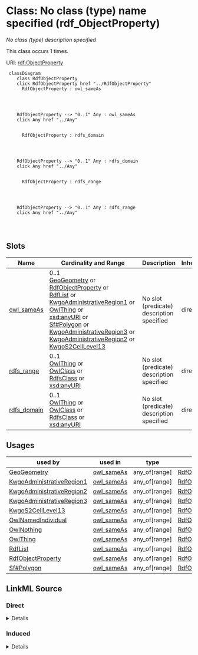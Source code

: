 

# Class: No class (type) name specified (rdf_ObjectProperty)


_No class (type) description specified_






This class occurs 1 times.


URI: [rdf:ObjectProperty](http://www.w3.org/1999/02/22-rdf-syntax-ns#ObjectProperty)






```mermaid
 classDiagram
    class RdfObjectProperty
    click RdfObjectProperty href "../RdfObjectProperty"
      RdfObjectProperty : owl_sameAs
        
          
    
    
    RdfObjectProperty --> "0..1" Any : owl_sameAs
    click Any href "../Any"

        
      RdfObjectProperty : rdfs_domain
        
          
    
    
    RdfObjectProperty --> "0..1" Any : rdfs_domain
    click Any href "../Any"

        
      RdfObjectProperty : rdfs_range
        
          
    
    
    RdfObjectProperty --> "0..1" Any : rdfs_range
    click Any href "../Any"

        
      
```




<!-- no inheritance hierarchy -->


## Slots

| Name | Cardinality and Range | Description | Inheritance | Occurrences |
| ---  | --- | --- | --- | --- |
| [owl_sameAs](../slots/owl_sameAs.md) | 0..1 <br/> [GeoGeometry](../classes/GeoGeometry.md)&nbsp;or&nbsp;<br />[RdfObjectProperty](../classes/RdfObjectProperty.md)&nbsp;or&nbsp;<br />[RdfList](../classes/RdfList.md)&nbsp;or&nbsp;<br />[KwgoAdministrativeRegion1](../classes/KwgoAdministrativeRegion1.md)&nbsp;or&nbsp;<br />[OwlThing](../classes/OwlThing.md)&nbsp;or&nbsp;<br />[xsd:anyURI](http://www.w3.org/2001/XMLSchema#anyURI)&nbsp;or&nbsp;<br />[Sf#Polygon](../classes/Sf#Polygon.md)&nbsp;or&nbsp;<br />[KwgoAdministrativeRegion3](../classes/KwgoAdministrativeRegion3.md)&nbsp;or&nbsp;<br />[KwgoAdministrativeRegion2](../classes/KwgoAdministrativeRegion2.md)&nbsp;or&nbsp;<br />[KwgoS2CellLevel13](../classes/KwgoS2CellLevel13.md) | No slot (predicate) description specified <br/>  | direct | 2 |
| [rdfs_range](../slots/rdfs_range.md) | 0..1 <br/> [OwlThing](../classes/OwlThing.md)&nbsp;or&nbsp;<br />[OwlClass](../classes/OwlClass.md)&nbsp;or&nbsp;<br />[RdfsClass](../classes/RdfsClass.md)&nbsp;or&nbsp;<br />[xsd:anyURI](http://www.w3.org/2001/XMLSchema#anyURI) | No slot (predicate) description specified <br/>  | direct | 3 |
| [rdfs_domain](../slots/rdfs_domain.md) | 0..1 <br/> [OwlThing](../classes/OwlThing.md)&nbsp;or&nbsp;<br />[OwlClass](../classes/OwlClass.md)&nbsp;or&nbsp;<br />[RdfsClass](../classes/RdfsClass.md)&nbsp;or&nbsp;<br />[xsd:anyURI](http://www.w3.org/2001/XMLSchema#anyURI) | No slot (predicate) description specified <br/>  | direct | 3 |





## Usages

| used by | used in | type | used |
| ---  | --- | --- | --- |
| [GeoGeometry](../classes/GeoGeometry.md) | [owl_sameAs](../slots/owl_sameAs.md) | any_of[range] | [RdfObjectProperty](../classes/RdfObjectProperty.md) |
| [KwgoAdministrativeRegion1](../classes/KwgoAdministrativeRegion1.md) | [owl_sameAs](../slots/owl_sameAs.md) | any_of[range] | [RdfObjectProperty](../classes/RdfObjectProperty.md) |
| [KwgoAdministrativeRegion2](../classes/KwgoAdministrativeRegion2.md) | [owl_sameAs](../slots/owl_sameAs.md) | any_of[range] | [RdfObjectProperty](../classes/RdfObjectProperty.md) |
| [KwgoAdministrativeRegion3](../classes/KwgoAdministrativeRegion3.md) | [owl_sameAs](../slots/owl_sameAs.md) | any_of[range] | [RdfObjectProperty](../classes/RdfObjectProperty.md) |
| [KwgoS2CellLevel13](../classes/KwgoS2CellLevel13.md) | [owl_sameAs](../slots/owl_sameAs.md) | any_of[range] | [RdfObjectProperty](../classes/RdfObjectProperty.md) |
| [OwlNamedIndividual](../classes/OwlNamedIndividual.md) | [owl_sameAs](../slots/owl_sameAs.md) | any_of[range] | [RdfObjectProperty](../classes/RdfObjectProperty.md) |
| [OwlNothing](../classes/OwlNothing.md) | [owl_sameAs](../slots/owl_sameAs.md) | any_of[range] | [RdfObjectProperty](../classes/RdfObjectProperty.md) |
| [OwlThing](../classes/OwlThing.md) | [owl_sameAs](../slots/owl_sameAs.md) | any_of[range] | [RdfObjectProperty](../classes/RdfObjectProperty.md) |
| [RdfList](../classes/RdfList.md) | [owl_sameAs](../slots/owl_sameAs.md) | any_of[range] | [RdfObjectProperty](../classes/RdfObjectProperty.md) |
| [RdfObjectProperty](../classes/RdfObjectProperty.md) | [owl_sameAs](../slots/owl_sameAs.md) | any_of[range] | [RdfObjectProperty](../classes/RdfObjectProperty.md) |
| [Sf#Polygon](../classes/Sf#Polygon.md) | [owl_sameAs](../slots/owl_sameAs.md) | any_of[range] | [RdfObjectProperty](../classes/RdfObjectProperty.md) |











## LinkML Source

<!-- TODO: investigate https://stackoverflow.com/questions/37606292/how-to-create-tabbed-code-blocks-in-mkdocs-or-sphinx -->

### Direct

<details>

```yaml
name: rdf_ObjectProperty
conforms_to: No schema conformance document specified
annotations:
  count:
    tag: count
    value: 1
description: No class (type) description specified
title: No class (type) name specified
from_schema: spatial-kg
rank: 1000
slots:
- owl_sameAs
- rdfs_range
- rdfs_domain
slot_usage:
  owl_sameAs:
    name: owl_sameAs
    annotations:
      owl_Thing:
        tag: owl_Thing
        value: 1
      rdf_ObjectProperty:
        tag: rdf_ObjectProperty
        value: 1
  rdfs_domain:
    name: rdfs_domain
    annotations:
      owl_Class:
        tag: owl_Class
        value: 1
      owl_Thing:
        tag: owl_Thing
        value: 1
      rdfs_Class:
        tag: rdfs_Class
        value: 1
  rdfs_range:
    name: rdfs_range
    annotations:
      owl_Class:
        tag: owl_Class
        value: 1
      owl_Thing:
        tag: owl_Thing
        value: 1
      rdfs_Class:
        tag: rdfs_Class
        value: 1
class_uri: rdf:ObjectProperty

```
</details>

### Induced

<details>

```yaml
name: rdf_ObjectProperty
conforms_to: No schema conformance document specified
annotations:
  count:
    tag: count
    value: 1
description: No class (type) description specified
title: No class (type) name specified
from_schema: spatial-kg
rank: 1000
slot_usage:
  owl_sameAs:
    name: owl_sameAs
    annotations:
      owl_Thing:
        tag: owl_Thing
        value: 1
      rdf_ObjectProperty:
        tag: rdf_ObjectProperty
        value: 1
  rdfs_domain:
    name: rdfs_domain
    annotations:
      owl_Class:
        tag: owl_Class
        value: 1
      owl_Thing:
        tag: owl_Thing
        value: 1
      rdfs_Class:
        tag: rdfs_Class
        value: 1
  rdfs_range:
    name: rdfs_range
    annotations:
      owl_Class:
        tag: owl_Class
        value: 1
      owl_Thing:
        tag: owl_Thing
        value: 1
      rdfs_Class:
        tag: rdfs_Class
        value: 1
attributes:
  owl_sameAs:
    name: owl_sameAs
    annotations:
      owl_Thing:
        tag: owl_Thing
        value: 1
      rdf_ObjectProperty:
        tag: rdf_ObjectProperty
        value: 1
    description: No slot (predicate) description specified
    title: No slot (predicate) name specified
    examples:
    - object:
        example_object: http://sawgraph.spatialai.org/v1/saw_geo#d.Polygon.administrativeRegion.USA.1700105742
        example_object_type: sf_#Polygon
        example_predicate: owl:sameAs
        example_subject: http://sawgraph.spatialai.org/v1/saw_geo#d.Polygon.administrativeRegion.USA.1700105742
        example_subject_type: geo_Geometry
    - object:
        example_object: http://sawgraph.spatialai.org/v1/saw_geo#d.Polygon.administrativeRegion.USA.1700105742
        example_object_type: geo_Geometry
        example_predicate: owl:sameAs
        example_subject: http://sawgraph.spatialai.org/v1/saw_geo#d.Polygon.administrativeRegion.USA.1700105742
        example_subject_type: geo_Geometry
    - object:
        example_object: http://sawgraph.spatialai.org/v1/saw_geo#d.Polygon.administrativeRegion.USA.1700105742
        example_object_type: owl_Thing
        example_predicate: owl:sameAs
        example_subject: http://sawgraph.spatialai.org/v1/saw_geo#d.Polygon.administrativeRegion.USA.1700105742
        example_subject_type: geo_Geometry
    - object:
        example_object: http://sawgraph.spatialai.org/v1/saw_geo#d.Polygon.administrativeRegion.USA.1700105742
        example_object_type: sf_#Polygon
        example_predicate: owl:sameAs
        example_subject: http://sawgraph.spatialai.org/v1/saw_geo#d.Polygon.administrativeRegion.USA.1700105742
        example_subject_type: sf_#Polygon
    - object:
        example_object: http://sawgraph.spatialai.org/v1/saw_geo#d.Polygon.administrativeRegion.USA.1700105742
        example_object_type: geo_Geometry
        example_predicate: owl:sameAs
        example_subject: http://sawgraph.spatialai.org/v1/saw_geo#d.Polygon.administrativeRegion.USA.1700105742
        example_subject_type: sf_#Polygon
    - object:
        example_object: http://sawgraph.spatialai.org/v1/saw_geo#d.Polygon.administrativeRegion.USA.1700105742
        example_object_type: owl_Thing
        example_predicate: owl:sameAs
        example_subject: http://sawgraph.spatialai.org/v1/saw_geo#d.Polygon.administrativeRegion.USA.1700105742
        example_subject_type: sf_#Polygon
    - object:
        example_object: http://sawgraph.spatialai.org/v1/saw_geo#d.Polygon.administrativeRegion.USA.1700105742
        example_object_type: sf_#Polygon
        example_predicate: owl:sameAs
        example_subject: http://sawgraph.spatialai.org/v1/saw_geo#d.Polygon.administrativeRegion.USA.1700105742
        example_subject_type: owl_Thing
    - object:
        example_object: http://sawgraph.spatialai.org/v1/saw_geo#d.Polygon.administrativeRegion.USA.1700105742
        example_object_type: geo_Geometry
        example_predicate: owl:sameAs
        example_subject: http://sawgraph.spatialai.org/v1/saw_geo#d.Polygon.administrativeRegion.USA.1700105742
        example_subject_type: owl_Thing
    - object:
        example_object: http://sawgraph.spatialai.org/v1/saw_geo#d.Polygon.administrativeRegion.USA.1700105742
        example_object_type: owl_Thing
        example_predicate: owl:sameAs
        example_subject: http://sawgraph.spatialai.org/v1/saw_geo#d.Polygon.administrativeRegion.USA.1700105742
        example_subject_type: owl_Thing
    - object:
        example_object: kwgr:administrativeRegion.USA.17
        example_object_type: kwgo_AdministrativeRegion_1
        example_predicate: owl:sameAs
        example_subject: kwgr:administrativeRegion.USA.17
        example_subject_type: kwgo_AdministrativeRegion_1
    - object:
        example_object: kwgr:administrativeRegion.USA.17
        example_object_type: owl_Thing
        example_predicate: owl:sameAs
        example_subject: kwgr:administrativeRegion.USA.17
        example_subject_type: kwgo_AdministrativeRegion_1
    - object:
        example_object: kwgr:administrativeRegion.USA.17
        example_object_type: kwgo_AdministrativeRegion_1
        example_predicate: owl:sameAs
        example_subject: kwgr:administrativeRegion.USA.17
        example_subject_type: owl_Thing
    - object:
        example_object: kwgr:administrativeRegion.USA.17001
        example_object_type: kwgo_AdministrativeRegion_2
        example_predicate: owl:sameAs
        example_subject: kwgr:administrativeRegion.USA.17001
        example_subject_type: kwgo_AdministrativeRegion_2
    - object:
        example_object: kwgr:administrativeRegion.USA.17001
        example_object_type: owl_Thing
        example_predicate: owl:sameAs
        example_subject: kwgr:administrativeRegion.USA.17001
        example_subject_type: kwgo_AdministrativeRegion_2
    - object:
        example_object: kwgr:administrativeRegion.USA.17001
        example_object_type: kwgo_AdministrativeRegion_2
        example_predicate: owl:sameAs
        example_subject: kwgr:administrativeRegion.USA.17001
        example_subject_type: owl_Thing
    - object:
        example_object: kwgr:s2.level13.5522341869704445952
        example_object_type: kwgo_S2Cell_Level13
        example_predicate: owl:sameAs
        example_subject: kwgr:s2.level13.5522341869704445952
        example_subject_type: kwgo_S2Cell_Level13
    - object:
        example_object: kwgr:s2.level13.5522341869704445952
        example_object_type: owl_Thing
        example_predicate: owl:sameAs
        example_subject: kwgr:s2.level13.5522341869704445952
        example_subject_type: kwgo_S2Cell_Level13
    - object:
        example_object: kwgr:s2.level13.5522341869704445952
        example_object_type: kwgo_S2Cell_Level13
        example_predicate: owl:sameAs
        example_subject: kwgr:s2.level13.5522341869704445952
        example_subject_type: owl_Thing
    - object:
        example_object: rdf:nil
        example_object_type: rdf_List
        example_predicate: owl:sameAs
        example_subject: rdf:nil
        example_subject_type: owl_Thing
    - object:
        example_object: rdf:nil
        example_object_type: owl_Thing
        example_predicate: owl:sameAs
        example_subject: rdf:nil
        example_subject_type: rdf_List
    - object:
        example_object: rdf:nil
        example_object_type: rdf_List
        example_predicate: owl:sameAs
        example_subject: rdf:nil
        example_subject_type: rdf_List
    - object:
        example_object: owl:topObjectProperty
        example_object_type: rdf_ObjectProperty
        example_predicate: owl:sameAs
        example_subject: owl:topObjectProperty
        example_subject_type: rdf_ObjectProperty
    - object:
        example_object: owl:topObjectProperty
        example_object_type: owl_Thing
        example_predicate: owl:sameAs
        example_subject: owl:topObjectProperty
        example_subject_type: rdf_ObjectProperty
    - object:
        example_object: owl:topObjectProperty
        example_object_type: rdf_ObjectProperty
        example_predicate: owl:sameAs
        example_subject: owl:topObjectProperty
        example_subject_type: owl_Thing
    - object:
        example_object: https://datacommons.org/browser/geoId/1700105742
        example_object_type: kwgo_AdministrativeRegion_3
        example_predicate: owl:sameAs
        example_subject: https://datacommons.org/browser/geoId/1700105742
        example_subject_type: owl_Thing
    - object:
        example_object: https://datacommons.org/browser/geoId/1700105742
        example_object_type: owl_Thing
        example_predicate: owl:sameAs
        example_subject: https://datacommons.org/browser/geoId/1700105742
        example_subject_type: kwgo_AdministrativeRegion_3
    - object:
        example_object: https://datacommons.org/browser/geoId/1700105742
        example_object_type: kwgo_AdministrativeRegion_3
        example_predicate: owl:sameAs
        example_subject: https://datacommons.org/browser/geoId/1700105742
        example_subject_type: kwgo_AdministrativeRegion_3
    from_schema: spatial-kg
    rank: 1000
    domain: owl_sameAs
    slot_uri: owl:sameAs
    alias: owl_sameAs
    owner: rdf_ObjectProperty
    domain_of:
    - geo_Geometry
    - kwgo_AdministrativeRegion_1
    - kwgo_AdministrativeRegion_2
    - kwgo_AdministrativeRegion_3
    - kwgo_S2Cell_Level13
    - owl_Thing
    - rdf_List
    - rdf_ObjectProperty
    - sf_#Polygon
    range: Any
    any_of:
    - range: geo_Geometry
    - range: rdf_ObjectProperty
    - range: rdf_List
    - range: kwgo_AdministrativeRegion_1
    - range: owl_Thing
    - range: uri
    - range: sf_#Polygon
    - range: kwgo_AdministrativeRegion_3
    - range: kwgo_AdministrativeRegion_2
    - range: kwgo_S2Cell_Level13
  rdfs_range:
    name: rdfs_range
    annotations:
      owl_Class:
        tag: owl_Class
        value: 1
      owl_Thing:
        tag: owl_Thing
        value: 1
      rdfs_Class:
        tag: rdfs_Class
        value: 1
    description: No slot (predicate) description specified
    title: No slot (predicate) name specified
    examples:
    - object:
        example_object: owl:Thing
        example_object_type: owl_Class
        example_predicate: rdfs:range
        example_subject: owl:topObjectProperty
        example_subject_type: rdf_ObjectProperty
    - object:
        example_object: owl:Thing
        example_object_type: owl_Thing
        example_predicate: rdfs:range
        example_subject: owl:topObjectProperty
        example_subject_type: rdf_ObjectProperty
    - object:
        example_object: owl:Thing
        example_object_type: rdfs_Class
        example_predicate: rdfs:range
        example_subject: owl:topObjectProperty
        example_subject_type: rdf_ObjectProperty
    - object:
        example_object: owl:Thing
        example_object_type: owl_Class
        example_predicate: rdfs:range
        example_subject: owl:topObjectProperty
        example_subject_type: owl_Thing
    - object:
        example_object: owl:Thing
        example_object_type: owl_Thing
        example_predicate: rdfs:range
        example_subject: owl:topObjectProperty
        example_subject_type: owl_Thing
    - object:
        example_object: owl:Thing
        example_object_type: rdfs_Class
        example_predicate: rdfs:range
        example_subject: owl:topObjectProperty
        example_subject_type: owl_Thing
    from_schema: spatial-kg
    rank: 1000
    slot_uri: rdfs:range
    alias: rdfs_range
    owner: rdf_ObjectProperty
    domain_of:
    - owl_Thing
    - rdf_ObjectProperty
    range: Any
    any_of:
    - range: owl_Thing
    - range: owl_Class
    - range: rdfs_Class
    - range: uri
  rdfs_domain:
    name: rdfs_domain
    annotations:
      owl_Class:
        tag: owl_Class
        value: 1
      owl_Thing:
        tag: owl_Thing
        value: 1
      rdfs_Class:
        tag: rdfs_Class
        value: 1
    description: No slot (predicate) description specified
    title: No slot (predicate) name specified
    examples:
    - object:
        example_object: owl:Thing
        example_object_type: owl_Class
        example_predicate: rdfs:domain
        example_subject: owl:topObjectProperty
        example_subject_type: rdf_ObjectProperty
    - object:
        example_object: owl:Thing
        example_object_type: owl_Thing
        example_predicate: rdfs:domain
        example_subject: owl:topObjectProperty
        example_subject_type: rdf_ObjectProperty
    - object:
        example_object: owl:Thing
        example_object_type: rdfs_Class
        example_predicate: rdfs:domain
        example_subject: owl:topObjectProperty
        example_subject_type: rdf_ObjectProperty
    - object:
        example_object: owl:Thing
        example_object_type: owl_Class
        example_predicate: rdfs:domain
        example_subject: owl:topObjectProperty
        example_subject_type: owl_Thing
    - object:
        example_object: owl:Thing
        example_object_type: owl_Thing
        example_predicate: rdfs:domain
        example_subject: owl:topObjectProperty
        example_subject_type: owl_Thing
    - object:
        example_object: owl:Thing
        example_object_type: rdfs_Class
        example_predicate: rdfs:domain
        example_subject: owl:topObjectProperty
        example_subject_type: owl_Thing
    from_schema: spatial-kg
    rank: 1000
    slot_uri: rdfs:domain
    alias: rdfs_domain
    owner: rdf_ObjectProperty
    domain_of:
    - owl_Thing
    - rdf_ObjectProperty
    range: Any
    any_of:
    - range: owl_Thing
    - range: owl_Class
    - range: rdfs_Class
    - range: uri
class_uri: rdf:ObjectProperty

```
</details>